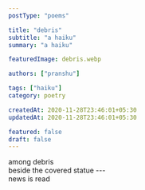```yaml
---
postType: "poems"

title: "debris"
subtitle: "a haiku"
summary: "a haiku"

featuredImage: debris.webp

authors: ["pranshu"]

tags: ["haiku"]
category: poetry

createdAt: 2020-11-28T23:46:01+05:30
updatedAt: 2020-11-28T23:46:01+05:30

featured: false
draft: false
---
```


among debris  
beside the covered statue ---  
news is read

